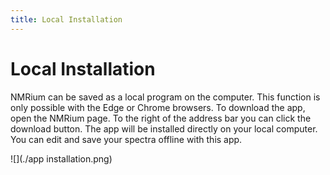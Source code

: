 ```yaml
---
title: Local Installation
---
```


# Local Installation

NMRium can be saved as a local program on the computer. This function is only possible with the Edge or Chrome browsers. To download the app, open the NMRium page. To the right of the address bar you can click the download button. The app will be installed directly on your local computer. You can edit and save your spectra offline with this app. 

![](./app installation.png)
          
